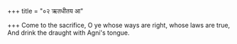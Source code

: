 +++
title = "०२ ऋतधीतय आ"

+++
Come to the sacrifice, O ye whose ways are right, whose laws are true,  
     And drink the draught with Agni's tongue.